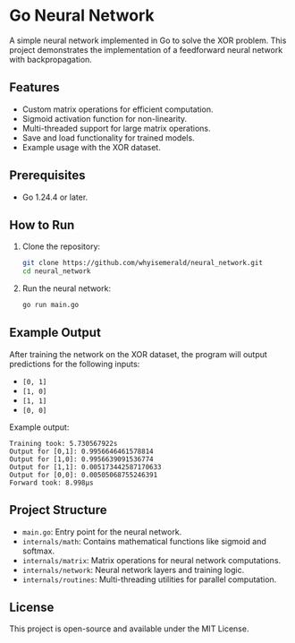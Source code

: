 # Go Neural Network

A simple neural network implemented in Go to solve the XOR problem. This project demonstrates the implementation of a feedforward neural network with backpropagation.

## Features

- Custom matrix operations for efficient computation.
- Sigmoid activation function for non-linearity.
- Multi-threaded support for large matrix operations.
- Save and load functionality for trained models.
- Example usage with the XOR dataset.

## Prerequisites

- Go 1.24.4 or later.

## How to Run

1. Clone the repository:
   ```bash
   git clone https://github.com/whyisemerald/neural_network.git
   cd neural_network
   ```

2. Run the neural network:
   ```bash
   go run main.go
   ```

## Example Output

After training the network on the XOR dataset, the program will output predictions for the following inputs:

- `[0, 1]`
- `[1, 0]`
- `[1, 1]`
- `[0, 0]`

Example output:
```
Training took: 5.730567922s
Output for [0,1]: 0.9956646461578814
Output for [1,0]: 0.9956639091536774
Output for [1,1]: 0.005173442587170633
Output for [0,0]: 0.00505068755246391
Forward took: 8.998µs
```

## Project Structure

- `main.go`: Entry point for the neural network.
- `internals/math`: Contains mathematical functions like sigmoid and softmax.
- `internals/matrix`: Matrix operations for neural network computations.
- `internals/network`: Neural network layers and training logic.
- `internals/routines`: Multi-threading utilities for parallel computation.

## License

This project is open-source and available under the MIT License.

